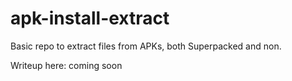 # apk-install-extract

Basic repo to extract files from APKs, both Superpacked and non. 

Writeup here: coming soon
